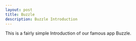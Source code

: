 ```yaml
---
layout: post
title: Buzzle
description: Buzzle Introduction
---
```


This is a fairly simple Introduction of our famous app Buzzle.
